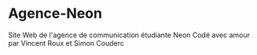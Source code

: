# Agence-Neon
Site Web de l'agence de communication étudiante Neon
Codé avec amour par Vincent Roux et Simon Couderc
